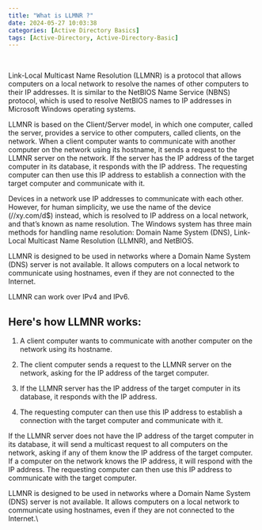 ```yaml
---
title: "What is LLMNR ?"
date: 2024-05-27 10:03:38
categories: [Active Directory Basics]
tags: [Active-Directory, Active-Directory-Basic]
---
```

&nbsp;

Link-Local Multicast Name Resolution (LLMNR) is a protocol that allows computers on a local network to resolve the names of other computers to their IP addresses. It is similar to the NetBIOS Name Service (NBNS) protocol, which is used to resolve NetBIOS names to IP addresses in Microsoft Windows operating systems.

LLMNR is based on the Client/Server model, in which one computer, called the server, provides a service to other computers, called clients, on the network. When a client computer wants to communicate with another computer on the network using its hostname, it sends a request to the LLMNR server on the network. If the server has the IP address of the target computer in its database, it responds with the IP address. The requesting computer can then use this IP address to establish a connection with the target computer and communicate with it.

Devices in a network use IP addresses to communicate with each other. However, for human simplicity, we use the name of the device (//xy.com/d$) instead, which is resolved to IP address on a local network, and that’s known as name resolution. The Windows system has three main methods for handling name resolution: Domain Name System (DNS), Link-Local Multicast Name Resolution (LLMNR), and NetBIOS.

LLMNR is designed to be used in networks where a Domain Name System (DNS) server is not available. It allows computers on a local network to communicate using hostnames, even if they are not connected to the Internet.

LLMNR can work over IPv4 and IPv6.


## Here's how LLMNR works:

1.  A client computer wants to communicate with another computer on the network using its hostname.
    
2.  The client computer sends a request to the LLMNR server on the network, asking for the IP address of the target computer.
    
3.  If the LLMNR server has the IP address of the target computer in its database, it responds with the IP address.
    
4.  The requesting computer can then use this IP address to establish a connection with the target computer and communicate with it.
    

If the LLMNR server does not have the IP address of the target computer in its database, it will send a multicast request to all computers on the network, asking if any of them know the IP address of the target computer. If a computer on the network knows the IP address, it will respond with the IP address. The requesting computer can then use this IP address to communicate with the target computer.

LLMNR is designed to be used in networks where a Domain Name System (DNS) server is not available. It allows computers on a local network to communicate using hostnames, even if they are not connected to the Internet.\
